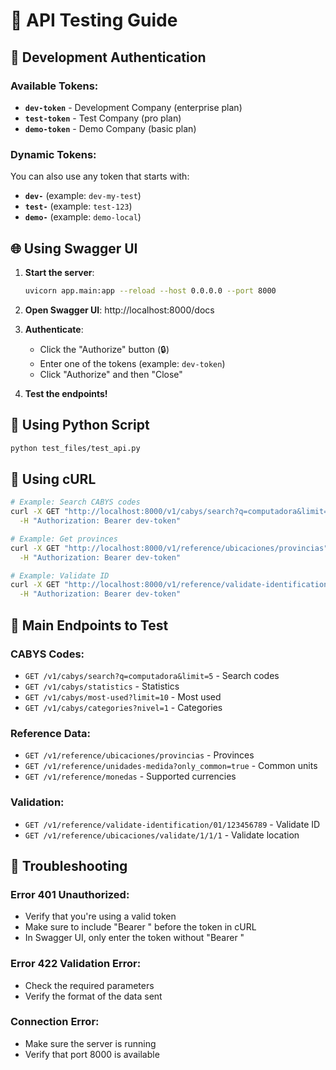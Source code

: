 # 🧪 API Testing Guide

## 🔑 Development Authentication

### Available Tokens:
- **`dev-token`** - Development Company (enterprise plan)
- **`test-token`** - Test Company (pro plan)  
- **`demo-token`** - Demo Company (basic plan)

### Dynamic Tokens:
You can also use any token that starts with:
- **`dev-`** (example: `dev-my-test`)
- **`test-`** (example: `test-123`)
- **`demo-`** (example: `demo-local`)

## 🌐 Using Swagger UI

1. **Start the server**:
   ```bash
   uvicorn app.main:app --reload --host 0.0.0.0 --port 8000
   ```

2. **Open Swagger UI**: http://localhost:8000/docs

3. **Authenticate**:
   - Click the "Authorize" button (🔒)
   - Enter one of the tokens (example: `dev-token`)
   - Click "Authorize" and then "Close"

4. **Test the endpoints!**

## 🐍 Using Python Script

```bash
python test_files/test_api.py
```

## 📡 Using cURL

```bash
# Example: Search CABYS codes
curl -X GET "http://localhost:8000/v1/cabys/search?q=computadora&limit=5" \
  -H "Authorization: Bearer dev-token"

# Example: Get provinces
curl -X GET "http://localhost:8000/v1/reference/ubicaciones/provincias" \
  -H "Authorization: Bearer dev-token"

# Example: Validate ID
curl -X GET "http://localhost:8000/v1/reference/validate-identification/01/123456789" \
  -H "Authorization: Bearer dev-token"
```

## 🧪 Main Endpoints to Test

### CABYS Codes:
- `GET /v1/cabys/search?q=computadora&limit=5` - Search codes
- `GET /v1/cabys/statistics` - Statistics
- `GET /v1/cabys/most-used?limit=10` - Most used
- `GET /v1/cabys/categories?nivel=1` - Categories

### Reference Data:
- `GET /v1/reference/ubicaciones/provincias` - Provinces
- `GET /v1/reference/unidades-medida?only_common=true` - Common units
- `GET /v1/reference/monedas` - Supported currencies

### Validation:
- `GET /v1/reference/validate-identification/01/123456789` - Validate ID
- `GET /v1/reference/ubicaciones/validate/1/1/1` - Validate location

## 🔧 Troubleshooting

### Error 401 Unauthorized:
- Verify that you're using a valid token
- Make sure to include "Bearer " before the token in cURL
- In Swagger UI, only enter the token without "Bearer "

### Error 422 Validation Error:
- Check the required parameters
- Verify the format of the data sent

### Connection Error:
- Make sure the server is running
- Verify that port 8000 is available